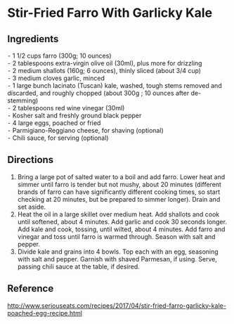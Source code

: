 # Stir-Fried Farro With Garlicky Kale

## Ingredients
⁃ 1 1/2 cups farro (300g; 10 ounces)  
⁃ 2 tablespoons extra-virgin olive oil (30ml), plus more for drizzling  
⁃ 2 medium shallots (160g; 6 ounces), thinly sliced (about 3/4 cup)  
⁃ 3 medium cloves garlic, minced  
⁃ 1 large bunch lacinato (Tuscan) kale, washed, tough stems removed and discarded, and roughly chopped (about 300g ; 10 ounces after de-stemming)  
⁃ 2 tablespoons red wine vinegar (30ml)  
⁃ Kosher salt and freshly ground black pepper  
⁃ 4 large eggs, poached or fried  
⁃ Parmigiano-Reggiano cheese, for shaving (optional)  
⁃ Chili sauce, for serving (optional)  

## Directions
1. Bring a large pot of salted water to a boil and add farro. Lower heat and simmer until farro is tender but not mushy, about 20 minutes (different brands of farro can have significantly different cooking times, so start checking at 20 minutes, but be prepared to simmer longer). Drain and set aside.  
2. Heat the oil in a large skillet over medium heat. Add shallots and cook until softened, about 4 minutes. Add garlic and cook 30 seconds longer. Add kale and cook, tossing, until wilted, about 4 minutes. Add farro and vinegar and toss until farro is warmed through. Season with salt and pepper.  
3. Divide kale and grains into 4 bowls. Top each with an egg, seasoning with salt and pepper. Garnish with shaved Parmesan, if using. Serve, passing chili sauce at the table, if desired.  

## Reference
http://www.seriouseats.com/recipes/2017/04/stir-fried-farro-garlicky-kale-poached-egg-recipe.html
